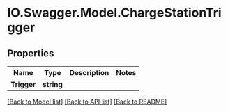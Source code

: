 # IO.Swagger.Model.ChargeStationTrigger
## Properties

Name | Type | Description | Notes
------------ | ------------- | ------------- | -------------
**Trigger** | **string** |  | 

[[Back to Model list]](../README.md#documentation-for-models) [[Back to API list]](../README.md#documentation-for-api-endpoints) [[Back to README]](../README.md)

